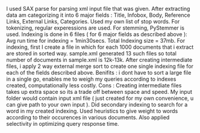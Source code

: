 I used SAX parse for parsing xml input file that was given.
After extracting data am categorizing it into 6 major fields : Title, Infobox, Body, Reference Links, External Links, Categories. 
Used my own list of stop words.
For tokenizing, regular experessions are used.
For stemming, PyStemmer is used.
Indexing is done in 6 files ( for 6 major fields as described above ):
Avg run time for indexing = 1min30secs.
Total Indexing size = 37mb.
For indexing, first I create a file in which for each 1000 documents that i extract are stored in sorted way. sample.xml generated 13 such files so total number of documents in sample.xml is 12k-13k. After creating intermediate files, i apply 2 way external merge sort to create one single indexing file for each of the fields described above. Benifits : i dont have to sort a large file in a single go, enables me to weigh my queries according to indexes created, computationally less costly. Cons : Creating intermediate files takes up extra space so its a trade off between space and speed.
My input folder would contain input xml file ( just created for my own convenience, u can give path to your own input ).
Did secondary indexing to search for a word in my created indexing.
Used heuristics to give weight to words according to their occurences in various documents.
Also applied selectivity in optimizing query response time.
